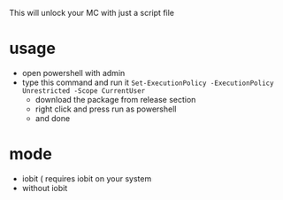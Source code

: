 This will unlock your MC with just a script file

# usage 
- open powershell with admin
- type this command and run it
  ```Set-ExecutionPolicy -ExecutionPolicy Unrestricted -Scope CurrentUser```
  - download the package from release section
  - right click and press run as powershell
  - and done


# mode
- iobit ( requires iobit on your system
- without  iobit
